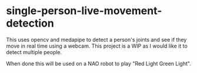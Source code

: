 # single-person-live-movement-detection

This uses opencv and medapipe to detect a person's joints and see if they move in real time using a webcam.
This project is a WIP as I would like it to detect multiple people.

When done this will be used on a NAO robot to play "Red Light Green Light".

